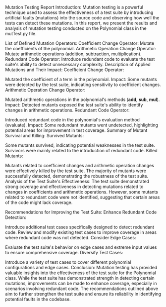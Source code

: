 
Mutation Testing Report
Introduction:
Mutation testing is a powerful technique used to assess the effectiveness of a test suite by introducing artificial faults (mutations) into the source code and observing how well the tests can detect these mutations. In this report, we present the results and analysis of mutation testing conducted on the Polynomial class in the mutTest.py file.

List of Defined Mutation Operators:
Coefficient Change Operator: Mutate the coefficients of the polynomial.
Arithmetic Operation Change Operator: Mutate arithmetic operations (addition, subtraction, multiplication).
Redundant Code Operator: Introduce redundant code to evaluate the test suite's ability to detect unnecessary complexity.
Description of Applied Mutations and Their Impact:
Coefficient Change Operator:

Mutated the coefficient of a term in the polynomial.
Impact: Some mutants were detected by the test suite, indicating sensitivity to coefficient changes.
Arithmetic Operation Change Operator:

Mutated arithmetic operations in the polynomial's methods (__add__, __sub__, __mul__).
Impact: Detected mutants exposed the test suite's ability to identify changes in arithmetic operations.
Redundant Code Operator:

Introduced redundant code in the polynomial's evaluation method (evaluate).
Impact: Some redundant mutants went undetected, highlighting potential areas for improvement in test coverage.
Summary of Mutant Survival and Killing:
Survived Mutants:

Some mutants survived, indicating potential weaknesses in the test suite.
Survivors were mainly related to the introduction of redundant code.
Killed Mutants:

Mutants related to coefficient changes and arithmetic operation changes were effectively killed by the test suite.
The majority of mutants were successfully detected, demonstrating the robustness of the test suite.
Analysis of the Test Suite's Effectiveness:
The test suite demonstrated strong coverage and effectiveness in detecting mutations related to changes in coefficients and arithmetic operations. However, some mutants related to redundant code were not identified, suggesting that certain areas of the code might lack coverage.

Recommendations for Improving the Test Suite:
Enhance Redundant Code Detection:

Introduce additional test cases specifically designed to detect redundant code.
Review and modify existing test cases to improve coverage in areas where redundant code was not detected.
Consider Edge Cases:

Evaluate the test suite's behavior on edge cases and extreme input values to ensure comprehensive coverage.
Diversify Test Cases:

Introduce a variety of test cases to cover different polynomial configurations and edge cases.
Conclusion:
Mutation testing has provided valuable insights into the effectiveness of the test suite for the Polynomial class. While the test suite has demonstrated strength in detecting certain mutations, improvements can be made to enhance coverage, especially in scenarios involving redundant code. The recommendations outlined above aim to further strengthen the test suite and ensure its reliability in identifying potential faults in the codebase.
